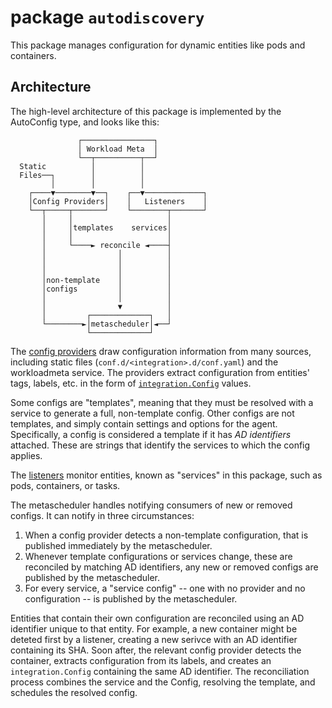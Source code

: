 # package `autodiscovery`

This package manages configuration for dynamic entities like pods and containers.

## Architecture

The high-level architecture of this package is implemented by the AutoConfig type, and looks like this:

```
               ┌────────────────┐
               │ Workload Meta  │
               └──┬──────────┬──┘
  Static          │          │
  Files──┐        │          │
         │        │          │
    ┌────▼────────▼──┐    ┌──▼─────────────┐
    │Config Providers│    │   Listeners    │
    └──┬─────┬───────┘    └────────┬───────┘
       │     │                     │
       │     │templates    services│
       │     │                     │
       │     └────► reconcile ◄────┤
       │                │          │
       │                │          │
       │                │          │
       │non-template    │          │
       │configs         │          │
       │                │          │
       │                ▼          │
       │         ┌─────────────┐   │
       └────────►│metascheduler│◄──┘
                 └─────────────┘
```

The [config providers](https://pkg.go.dev/github.com/DataDog/datadog-agent/pkg/autodiscovery/providers) draw configuration information from many sources, including static files (`conf.d/<integration>.d/conf.yaml`) and the workloadmeta service.
The providers extract configuration from entities' tags, labels, etc. in the form of [`integration.Config`](https://pkg.go.dev/github.com/DataDog/datadog-agent/pkg/autodiscovery/integration#Config) values.

Some configs are "templates", meaning that they must be resolved with a service to generate a full, non-template config.
Other configs are not templates, and simply contain settings and options for the agent.
Specifically, a config is considered a template if it has _AD identifiers_ attached.
These are strings that identify the services to which the config applies.

The [listeners](https://pkg.go.dev/github.com/DataDog/datadog-agent/pkg/autodiscovery/listeners) monitor entities, known as "services" in this package, such as pods, containers, or tasks.

The metascheduler handles notifying consumers of new or removed configs.
It can notify in three circumstances:

1. When a config provider detects a non-template configuration, that is published immediately by the metascheduler.
2. Whenever template configurations or services change, these are reconciled by matching AD identifiers, any new or removed configs are published by the metascheduler.
3. For every service, a "service config" -- one with no provider and no configuration -- is published by the metascheduler.

Entities that contain their own configuration are reconciled using an AD identifier unique to that entity.
For example, a new container might be deteted first by a listener, creating a new serivce with an AD identifier containing its SHA.
Soon after, the relevant config provider detects the container, extracts configuration from its labels, and creates an `integration.Config` containing the same AD identifier.
The reconciliation process combines the service and the Config, resolving the template, and schedules the resolved config.
